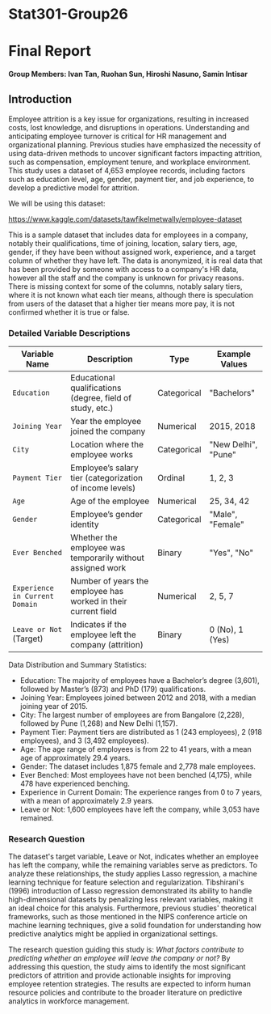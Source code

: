 # Stat301-Group26
# Final Report 
#### Group Members: Ivan Tan, Ruohan Sun, Hiroshi Nasuno, Samin Intisar
## Introduction

Employee attrition is a key issue for organizations, resulting in increased costs, lost knowledge, and disruptions in operations. Understanding and anticipating employee turnover is critical for HR management and organizational planning. Previous studies have emphasized the necessity of using data-driven methods to uncover significant factors impacting attrition, such as compensation, employment tenure, and workplace environment. This study uses a dataset of 4,653 employee records, including factors such as education level, age, gender, payment tier, and job experience, to develop a predictive model for attrition.

We will be using this dataset:

https://www.kaggle.com/datasets/tawfikelmetwally/employee-dataset 

This is a sample dataset that includes data for employees in a company, notably their qualifications, time of joining, location, salary tiers, age, gender, if they have been without assigned work, experience, and a target column of whether they have left. The data is anonymized, it is real data that has been provided by someone with access to a company's HR data, however all the staff and the company is unknown for privacy reasons. There is missing context for some of the columns, notably salary tiers, where it is not known what each tier means, although there is speculation from users of the dataset that a higher tier means more pay, it is not confirmed whether it is true or false.

### Detailed Variable Descriptions

| **Variable Name**           | **Description**                                                          | **Type**         | **Example Values**        |
|-----------------------------|---------------------------------------------------------------------------|-----------------|---------------------------|
| `Education`                 | Educational qualifications (degree, field of study, etc.)                | Categorical     | "Bachelors"        |
| `Joining Year`              | Year the employee joined the company                                     | Numerical       | 2015, 2018                |
| `City`                      | Location where the employee works                                        | Categorical     | "New Delhi", "Pune"     |
| `Payment Tier`              | Employee’s salary tier (categorization of income levels)                 | Ordinal         | 1, 2, 3                   |
| `Age`                       | Age of the employee                                                      | Numerical       | 25, 34, 42                |
| `Gender`                    | Employee’s gender identity                                               | Categorical     | "Male", "Female" |
| `Ever Benched`              | Whether the employee was temporarily without assigned work               | Binary          | "Yes", "No"               |
| `Experience in Current Domain` | Number of years the employee has worked in their current field      | Numerical       | 2, 5, 7                  |
| `Leave or Not` (Target)     | Indicates if the employee left the company (attrition)                   | Binary          | 0 (No), 1 (Yes)           |

Data Distribution and Summary Statistics:
- Education: The majority of employees have a Bachelor’s degree (3,601), followed by Master’s (873) and PhD (179) qualifications.
- Joining Year: Employees joined between 2012 and 2018, with a median joining year of 2015.
- City: The largest number of employees are from Bangalore (2,228), followed by Pune (1,268) and New Delhi (1,157).
- Payment Tier: Payment tiers are distributed as 1 (243 employees), 2 (918 employees), and 3 (3,492 employees).
- Age: The age range of employees is from 22 to 41 years, with a mean age of approximately 29.4 years.
- Gender: The dataset includes 1,875 female and 2,778 male employees.
- Ever Benched: Most employees have not been benched (4,175), while 478 have experienced benching.
- Experience in Current Domain: The experience ranges from 0 to 7 years, with a mean of approximately 2.9 years.
- Leave or Not: 1,600 employees have left the company, while 3,053 have remained.

### Research Question

The dataset's target variable, Leave or Not, indicates whether an employee has left the company, while the remaining variables serve as predictors. To analyze these relationships, the study applies Lasso regression, a machine learning technique for feature selection and regularization. Tibshirani's (1996) introduction of Lasso regression demonstrated its ability to handle high-dimensional datasets by penalizing less relevant variables, making it an ideal choice for this analysis. Furthermore, previous studies' theoretical frameworks, such as those mentioned in the NIPS conference article on machine learning techniques, give a solid foundation for understanding how predictive analytics might be applied in organizational settings.

The research question guiding this study is: *What factors contribute to predicting whether an employee will leave the company or not?* By addressing this question, the study aims to identify the most significant predictors of attrition and provide actionable insights for improving employee retention strategies. The results are expected to inform human resource policies and contribute to the broader literature on predictive analytics in workforce management.

